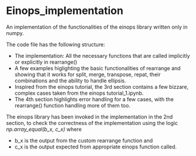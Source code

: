 # Einops_implementation
An implementation of the functionalities of the einops library written only in numpy.

The code file has the following structure:
- The implementation: All the necessary functions that are called implicitly or explicitly in rearrange()
- A few examples higlighting the basic functionalities of rearrange and showing that it works for split, merge, transpose, repat, their combinations and the ability to handle ellipsis.
- Inspired from the einops tutorial, the 3rd section contains a few bizzare, complex cases taken from the einops tutorial_1.ipynb.
- The 4th section highlights error handling for a few cases, with the rearrange() function handling more of them too.
  
The einops library has been invoked in the implementation in the 2nd section, to check the correctness of the implementation using the logic *np.array_equal(b_x, c_x)*
where
- b_x is the output from the custom rearrange function and
- c_x is the output expected from appropriate einops function called.
